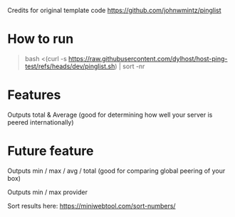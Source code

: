 Credits for original template code https://github.com/johnwmintz/pinglist

# How to run
>bash <(curl -s https://raw.githubusercontent.com/dylhost/host-ping-test/refs/heads/dev/pinglist.sh) | sort -nr

# Features
Outputs total & Average (good for determining how well your server is peered internationally)

# Future feature
Outputs min / max / avg / total (good for comparing global peering of your box)

Outputs min / max provider


Sort results here:
https://miniwebtool.com/sort-numbers/
